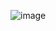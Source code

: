 ![image](https://user-images.githubusercontent.com/65869511/161396672-0020b7bd-2702-470f-8587-a1b4e0bb4869.png)

